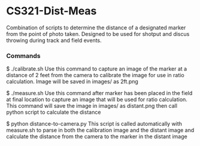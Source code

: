 # CS321-Dist-Meas

Combination of scripts to determine the distance of a designated marker from 
the point of photo taken. Designed to be used for shotput and discus throwing
during track and field events.

### Commands ###

$ ./calibrate.sh 
Use this command to capture an image of the marker at a distance of 2 feet 
from the camera to calibrate the image for use in ratio calculation. Image
will be saved in images/ as 2ft.png

$ ./measure.sh
Use this command after marker has been placed in the field at final location
to capture an image that will be used for ratio calculation. This command
will save the image in images/ as distant.png then call python script to
calculate the distance

$ python distance-to-camera.py
This script is called automatically with measure.sh to parse in both the
calibration image and the distant image and calculate the distance from the
camera to the marker in the distant image
